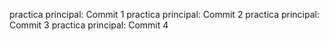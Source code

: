 practica principal: Commit 1
practica principal: Commit 2
practica principal: Commit 3
practica principal: Commit 4